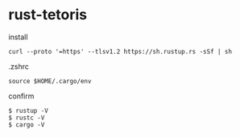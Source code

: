 # rust-tetoris

install
```
curl --proto '=https' --tlsv1.2 https://sh.rustup.rs -sSf | sh
```

.zshrc
```
source $HOME/.cargo/env
```

confirm
```
$ rustup -V
$ rustc -V
$ cargo -V
```